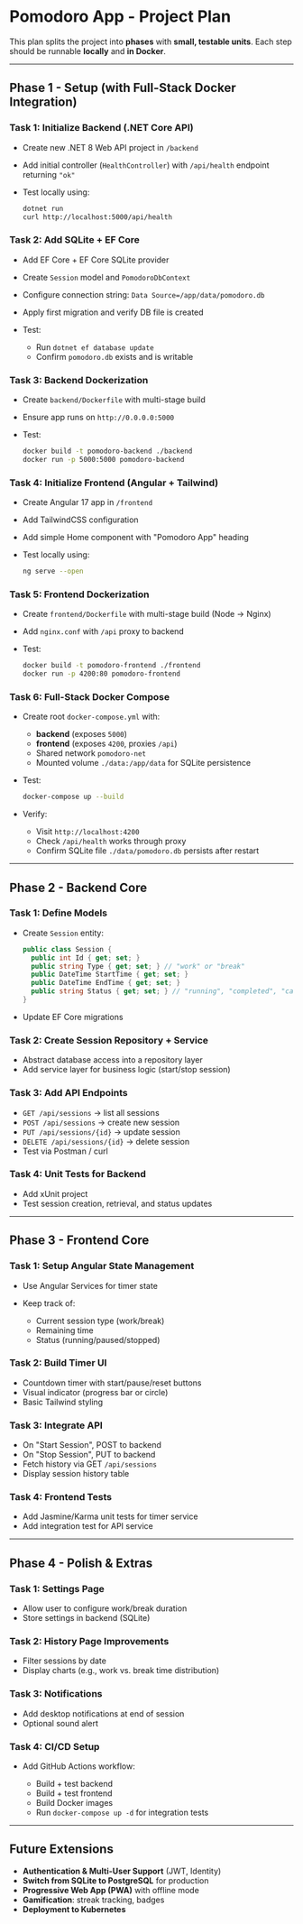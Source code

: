 # Pomodoro App - Project Plan

This plan splits the project into **phases** with **small, testable units**.
Each step should be runnable **locally** and **in Docker**.

---

## Phase 1 - Setup (with Full-Stack Docker Integration)

### Task 1: Initialize Backend (.NET Core API)

* Create new .NET 8 Web API project in `/backend`
* Add initial controller (`HealthController`) with `/api/health` endpoint returning `"ok"`
* Test locally using:

  ```bash
  dotnet run
  curl http://localhost:5000/api/health
  ```

### Task 2: Add SQLite + EF Core

* Add EF Core + EF Core SQLite provider
* Create `Session` model and `PomodoroDbContext`
* Configure connection string: `Data Source=/app/data/pomodoro.db`
* Apply first migration and verify DB file is created
* Test:

  * Run `dotnet ef database update`
  * Confirm `pomodoro.db` exists and is writable

### Task 3: Backend Dockerization

* Create `backend/Dockerfile` with multi-stage build
* Ensure app runs on `http://0.0.0.0:5000`
* Test:

  ```bash
  docker build -t pomodoro-backend ./backend
  docker run -p 5000:5000 pomodoro-backend
  ```

### Task 4: Initialize Frontend (Angular + Tailwind)

* Create Angular 17 app in `/frontend`
* Add TailwindCSS configuration
* Add simple Home component with "Pomodoro App" heading
* Test locally using:

  ```bash
  ng serve --open
  ```

### Task 5: Frontend Dockerization

* Create `frontend/Dockerfile` with multi-stage build (Node → Nginx)
* Add `nginx.conf` with `/api` proxy to backend
* Test:

  ```bash
  docker build -t pomodoro-frontend ./frontend
  docker run -p 4200:80 pomodoro-frontend
  ```

### Task 6: Full-Stack Docker Compose

* Create root `docker-compose.yml` with:

  * **backend** (exposes `5000`)
  * **frontend** (exposes `4200`, proxies `/api`)
  * Shared network `pomodoro-net`
  * Mounted volume `./data:/app/data` for SQLite persistence
* Test:

  ```bash
  docker-compose up --build
  ```
* Verify:

  * Visit `http://localhost:4200`
  * Check `/api/health` works through proxy
  * Confirm SQLite file `./data/pomodoro.db` persists after restart

---

## Phase 2 - Backend Core

### Task 1: Define Models

* Create `Session` entity:

  ```csharp
  public class Session {
    public int Id { get; set; }
    public string Type { get; set; } // "work" or "break"
    public DateTime StartTime { get; set; }
    public DateTime EndTime { get; set; }
    public string Status { get; set; } // "running", "completed", "cancelled"
  }
  ```
* Update EF Core migrations

### Task 2: Create Session Repository + Service

* Abstract database access into a repository layer
* Add service layer for business logic (start/stop session)

### Task 3: Add API Endpoints

* `GET /api/sessions` → list all sessions
* `POST /api/sessions` → create new session
* `PUT /api/sessions/{id}` → update session
* `DELETE /api/sessions/{id}` → delete session
* Test via Postman / curl

### Task 4: Unit Tests for Backend

* Add xUnit project
* Test session creation, retrieval, and status updates

---

## Phase 3 - Frontend Core

### Task 1: Setup Angular State Management

* Use Angular Services for timer state
* Keep track of:

  * Current session type (work/break)
  * Remaining time
  * Status (running/paused/stopped)

### Task 2: Build Timer UI

* Countdown timer with start/pause/reset buttons
* Visual indicator (progress bar or circle)
* Basic Tailwind styling

### Task 3: Integrate API

* On "Start Session", POST to backend
* On "Stop Session", PUT to backend
* Fetch history via GET `/api/sessions`
* Display session history table

### Task 4: Frontend Tests

* Add Jasmine/Karma unit tests for timer service
* Add integration test for API service

---

## Phase 4 - Polish & Extras

### Task 1: Settings Page

* Allow user to configure work/break duration
* Store settings in backend (SQLite)

### Task 2: History Page Improvements

* Filter sessions by date
* Display charts (e.g., work vs. break time distribution)

### Task 3: Notifications

* Add desktop notifications at end of session
* Optional sound alert

### Task 4: CI/CD Setup

* Add GitHub Actions workflow:

  * Build + test backend
  * Build + test frontend
  * Build Docker images
  * Run `docker-compose up -d` for integration tests

---

## Future Extensions

* **Authentication & Multi-User Support** (JWT, Identity)
* **Switch from SQLite to PostgreSQL** for production
* **Progressive Web App (PWA)** with offline mode
* **Gamification**: streak tracking, badges
* **Deployment to Kubernetes**
